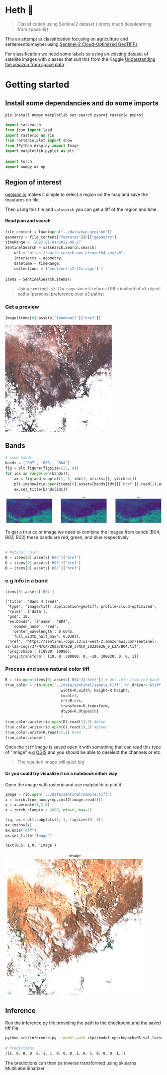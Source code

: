 # Heth 🔨

> Classification using Sentinel2 dataset ( pretty much deeplearning from space 😅)

This an attempt at classification focusing on agriculture and settlements(maybe) using [Sentinel-2 Cloud-Optimized GeoTIFFs](https://aws.amazon.com/marketplace/pp/prodview-ykj5gyumkzlme?sr=0-7&ref_=beagle&applicationId=AWSMPContessa#usage)

For classification we need some labels so using an existing dataset of satellite images with classes that suit this from the Kaggle [Understanding the amazon from space data](https://www.kaggle.com/competitions/planet-understanding-the-amazon-from-space).

# Getting started

## Install some dependancies and do some imports

```python
pip install numpy matplotlib sat-search pyproj rasterio pyproj
```

```python
import satsearch
from json import load
import rasterio as rio
from rasterio.plot import show
from IPython.display import Image
import matplotlib.pyplot as plt

import torch
import numpy as np
```

## Region of interest

[geojson.io](https://geojson.io/) makes it simple to select a region on the map and save the feautures on file.

Then using this file and `satsearch` you can get a tiff of the region and time.

#### Read json and search

```python
file_content = load(open("../data/map.geojson"))
geometry = file_content["features"][0]["geometry"]
timeRange = '2022-01-01/2022-08-27'
SentinelSearch = satsearch.Search.search(
    url = "https://earth-search.aws.element84.com/v0",
    intersects = geometry,
    datetime = timeRange,
    collections = ['sentinel-s2-l2a-cogs'] )

items = SentinelSearch.items()
```

> Using `sentinel-s2-l2a-cogs` since it returns URLs instead of s3 object paths (personal preference over s3 paths)

### Get a preview

```python
Image(items[0].assets['thumbnail']['href'])
```

![jpeg](screenshots/output_6_0.jpg)

## Bands

```python
# some bands
bands = ['B07', 'B08', 'B8A']
fig = plt.figure(figsize=(25, 4))
for idx in range(len(bands)):
    ax = fig.add_subplot(1, 3, idx+1, xticks=[], yticks=[])
    plt.imshow(rio.open(items[0].assets[bands[idx]]['href']).read(1),aspect='auto')
    ax.set_title(bands[idx])
```

![png](screenshots/output_7_0.png)

To get a true color image we need to combine the images from bands (B04, B03, B02) these bands are red, green, and blue respectively

```python

# Natural color
R = items[0].assets['B04']['href']
G = items[0].assets['B03']['href']
B = items[0].assets['B02']['href']
```

### e.g Info in a band

```python
items[0].assets['B04']
```

    {'title': 'Band 4 (red)',
     'type': 'image/tiff; application=geotiff; profile=cloud-optimized',
     'roles': ['data'],
     'gsd': 10,
     'eo:bands': [{'name': 'B04',
       'common_name': 'red',
       'center_wavelength': 0.6645,
       'full_width_half_max': 0.038}],
     'href': 'https://sentinel-cogs.s3.us-west-2.amazonaws.com/sentinel-s2-l2a-cogs/37/N/CA/2022/8/S2B_37NCA_20220826_0_L2A/B04.tif',
     'proj:shape': [10980, 10980],
     'proj:transform': [10, 0, 300000, 0, -10, 100020, 0, 0, 1]}

### Process and save natural color tiff

```python
R = rio.open(items[0].assets['B04']['href']) # get info from red band
true_color = rio.open('../data/sentinel/sample.tiff','w',driver='Gtiff',
                         width=R.width, height=R.height,
                         count=3,
                         crs=R.crs,
                         transform=R.transform,
                         dtype=R.dtypes[0]
                         )
true_color.write(rio.open(B).read(1),3) #blue
true_color.write(rio.open(G).read(1),2) #green
true_color.write(R.read(1),1) #red
true_color.close()
```

Once the `tiff` image is saved open it with something that can read this type of "image" e.g [QGIS](https://qgis.org/en/site/forusers/download.html) and you should be able to deselect the channels or etc.

> The resulted image will quiet big

#### Or you could try visualize it on a notebook either way

Open the image with rasterio and use matplotlib to plot it.

```python
image = rio.open('../data/sentinel/sample.tiff')
x = torch.from_numpy(np.int32(image.read()))
x = x.permute(1,2,0)
x = torch.clamp(x / 2000, min=0, max=1)
```

```python
fig, ax = plt.subplots(1, 1, figsize=(8, 8))
ax.imshow(x)
ax.axis("off")
ax.set_title("Image")
```

    Text(0.5, 1.0, 'Image')

![png](screenshots/output_18_1.png)

## Inference

Run the inference py file providing the path to the checkpoint and the saved tiff file

```bash
python src/inference.py --model_path ckpt/model-epochepoch=05-val_lossval/model.ckpt --tiff_path data/sentinel/sample.tiff

# Predictions
[[1. 0. 0. 0. 0. 1. 1. 0. 0. 0. 1. 0. 1. 0. 0. 0. 1.]]

```

The predictions can then be inverse transformed using sklearns MultiLabelBinarizer

